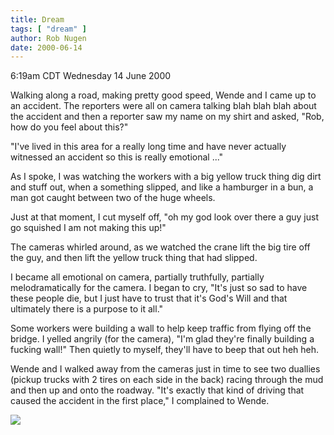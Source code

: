 ```yaml
---
title: Dream
tags: [ "dream" ]
author: Rob Nugen
date: 2000-06-14
---
```


<title>accident dream</title>
<p class=date>6:19am CDT Wednesday 14 June 2000</p>

<p class="dream">Walking along a road, making pretty good speed, Wende and I
came up to an accident.  The reporters were all on camera talking blah
blah blah about the accident and then a reporter saw my name on my
shirt and asked, "Rob, how do you feel about this?"

<p class="dream">"I've lived in this area for a really long time and have never
actually witnessed an accident so this is really emotional ..."

<p class="dream">As I spoke, I was watching the workers with a big yellow truck
thing dig dirt and stuff out, when a something slipped, and like a
hamburger in a bun, a man got caught between two of the huge wheels.

<p class="dream">Just at that moment, I cut myself off, "oh my god look over there a
guy just go squished I am not making this up!"

<p class="dream">The cameras whirled around, as we watched the crane lift the big
tire off the guy, and then lift the yellow truck thing that had
slipped.

<p class="dream">I became all emotional on camera, partially truthfully, partially
melodramatically for the camera.  I began to cry, "It's just so sad to
have these people die, but I just have to trust that it's God's Will
and that ultimately there is a purpose to it all."

<p class="dream">Some workers were building a wall to help keep traffic from flying
off the bridge.  I yelled angrily (for the camera), "I'm glad they're
finally building a fucking wall!"  Then quietly to myself,
they'll have to beep that out heh heh.

<p class="dream">Wende and I walked away from the cameras just in time to see two
duallies (pickup trucks with 2 tires on each side in the back) racing
through the mud and then up and onto the roadway.  "It's exactly that
kind of driving that caused the accident in the first place," I
complained to Wende.

<p><img src='/images/rob/wL-ROB.gif'>

